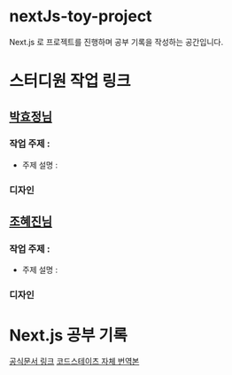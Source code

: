 # nextJs-toy-project
Next.js 로 프로젝트를 진행하며 공부 기록을 작성하는 공간입니다. 

# 스터디원 작업 링크 
## [박효정님](https://github.com/wa-reureu-studyroom/nextJs-toy-project/tree/main/hyojeong)
### 작업 주제 : 
- 주제 설명 :
### 디자인 

## [조혜진님](https://github.com/wa-reureu-studyroom/nextJs-toy-project/tree/main/hyejin)
### 작업 주제 : 
- 주제 설명 :
### 디자인 

# Next.js 공부 기록 
[공식문서 링크](https://nextjs.org/)
[코드스테이츠 자체 번역본 ](https://github.com/XionWCFM/Nextjs-docs-Korean-translation)
